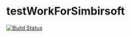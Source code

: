 # testWorkForSimbirsoft

[![Build Status](https://travis-ci.com/Tatiana-N/testWorkForSimbirsoft.svg?branch=main)](https://travis-ci.com/Tatiana-N/testWorkForSimbirsoft)
